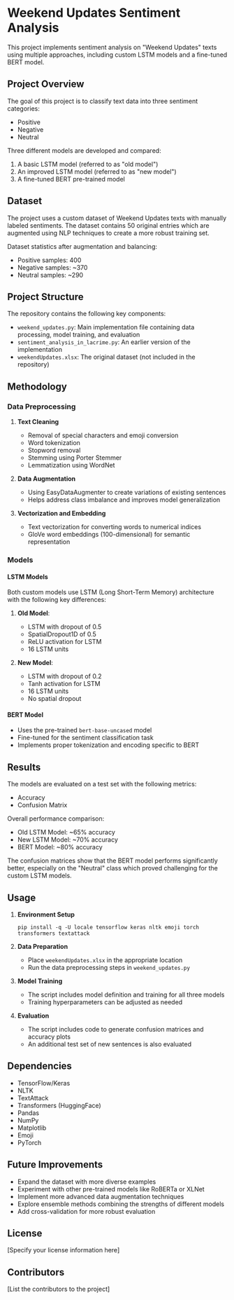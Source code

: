 # Weekend Updates Sentiment Analysis

This project implements sentiment analysis on "Weekend Updates" texts using multiple approaches, including custom LSTM models and a fine-tuned BERT model.

## Project Overview

The goal of this project is to classify text data into three sentiment categories:
- Positive
- Negative
- Neutral

Three different models are developed and compared:
1. A basic LSTM model (referred to as "old model")
2. An improved LSTM model (referred to as "new model") 
3. A fine-tuned BERT pre-trained model

## Dataset

The project uses a custom dataset of Weekend Updates texts with manually labeled sentiments. The dataset contains 50 original entries which are augmented using NLP techniques to create a more robust training set.

Dataset statistics after augmentation and balancing:
- Positive samples: 400
- Negative samples: ~370
- Neutral samples: ~290

## Project Structure

The repository contains the following key components:

- `weekend_updates.py`: Main implementation file containing data processing, model training, and evaluation
- `sentiment_analysis_in_lacrime.py`: An earlier version of the implementation
- `weekendUpdates.xlsx`: The original dataset (not included in the repository)

## Methodology

### Data Preprocessing

1. **Text Cleaning**
   - Removal of special characters and emoji conversion
   - Word tokenization
   - Stopword removal
   - Stemming using Porter Stemmer
   - Lemmatization using WordNet

2. **Data Augmentation**
   - Using EasyDataAugmenter to create variations of existing sentences
   - Helps address class imbalance and improves model generalization

3. **Vectorization and Embedding**
   - Text vectorization for converting words to numerical indices
   - GloVe word embeddings (100-dimensional) for semantic representation

### Models

#### LSTM Models
Both custom models use LSTM (Long Short-Term Memory) architecture with the following key differences:

1. **Old Model**:
   - LSTM with dropout of 0.5
   - SpatialDropout1D of 0.5
   - ReLU activation for LSTM
   - 16 LSTM units

2. **New Model**:
   - LSTM with dropout of 0.2
   - Tanh activation for LSTM
   - 16 LSTM units
   - No spatial dropout

#### BERT Model
- Uses the pre-trained `bert-base-uncased` model
- Fine-tuned for the sentiment classification task
- Implements proper tokenization and encoding specific to BERT

## Results

The models are evaluated on a test set with the following metrics:
- Accuracy
- Confusion Matrix

Overall performance comparison:
- Old LSTM Model: ~65% accuracy
- New LSTM Model: ~70% accuracy
- BERT Model: ~80% accuracy

The confusion matrices show that the BERT model performs significantly better, especially on the "Neutral" class which proved challenging for the custom LSTM models.

## Usage

1. **Environment Setup**
   ```
   pip install -q -U locale tensorflow keras nltk emoji torch transformers textattack
   ```

2. **Data Preparation**
   - Place `weekendUpdates.xlsx` in the appropriate location
   - Run the data preprocessing steps in `weekend_updates.py`

3. **Model Training**
   - The script includes model definition and training for all three models
   - Training hyperparameters can be adjusted as needed

4. **Evaluation**
   - The script includes code to generate confusion matrices and accuracy plots
   - An additional test set of new sentences is also evaluated

## Dependencies

- TensorFlow/Keras
- NLTK
- TextAttack
- Transformers (HuggingFace)
- Pandas
- NumPy
- Matplotlib
- Emoji
- PyTorch

## Future Improvements

- Expand the dataset with more diverse examples
- Experiment with other pre-trained models like RoBERTa or XLNet
- Implement more advanced data augmentation techniques
- Explore ensemble methods combining the strengths of different models
- Add cross-validation for more robust evaluation

## License

[Specify your license information here]

## Contributors

[List the contributors to the project]
